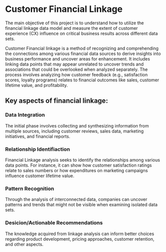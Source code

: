 # Customer Financial Linkage

The main objective of this project is to understand how to utilize the financial linkage data model and measure the extent of customer experience (CX) influence on critical business results across different data sets.

Customer Financial linkage is a method of recognizing and comprehending the connections among various financial data sources to derive insights into business performance and uncover areas for enhancement. It includes linking data points that may appear unrelated to uncover trends and associations that could be overlooked when analyzed separately. The process involves analyzing how customer feedback (e.g., satisfaction scores, loyalty programs) relates to financial outcomes like sales, customer lifetime value, and profitability. 

## Key aspects of financial linkage:

### Data Integration

The initial phase involves collecting and synthesizing information from multiple sources, including customer reviews, sales data, marketing initiatives, and financial reports.

### Relationship Identifiaction

Financial Linkage analysis seeks to identify the relationships among various data points. For instance, it can show how customer satisfaction ratings relate to sales numbers or how expenditures on marketing campaigns influence customer lifetime value.

### Pattern Recognition

Through the analysis of interconnected data, companies can uncover patterns and trends that might not be visible when examining isolated data sets.

### Desicion/Actionable Recommendations

The knowledge acquired from linkage analysis can inform better choices regarding product development, pricing approaches, customer retention, and other aspects.
